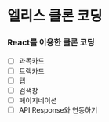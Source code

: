 # 엘리스 클론 코딩

### React를 이용한 클론 코딩

- [ ] 과목카드
- [ ] 트랙카드
- [ ] 탭
- [ ] 검색창
- [ ] 페이지네이션
- [ ] API Response와 연동하기
